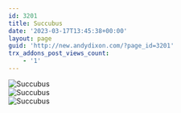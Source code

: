 ```yaml
---
id: 3201
title: Succubus
date: '2023-03-17T13:45:38+00:00'
layout: page
guid: 'http://new.andydixon.com/?page_id=3201'
trx_addons_post_views_count:
    - '1'
---
```


![Succubus](https://i0.wp.com/assets.g8x2.ldn.idrivee2-23.com/posters/Succubus%2001.jpg?w=1200&ssl=1 "Succubus")  
![Succubus](https://i0.wp.com/assets.g8x2.ldn.idrivee2-23.com/posters/Succubus%2002.jpg?w=1200&ssl=1 "Succubus")  
![Succubus](https://i0.wp.com/assets.g8x2.ldn.idrivee2-23.com/posters/Succubus%2003.jpg?w=1200&ssl=1 "Succubus")